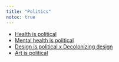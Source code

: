 ```yaml
---
title: "Politics"
notoc: true
---
```


- [Health is political](notes/politics/health-is-political)
- [Mental health is political](notes/soc-sci/politics/mh-political.md)
- [Design is political x Decolonizing design](notes/decolonizing-design.md)
- [Art is political](notes/art-political.md)